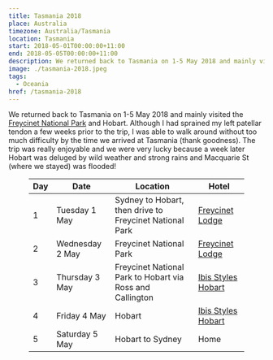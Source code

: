 ```yaml
---
title: Tasmania 2018
place: Australia
timezone: Australia/Tasmania
location: Tasmania
start: 2018-05-01T00:00:00+11:00
end: 2018-05-05T00:00:00+11:00
description: We returned back to Tasmania on 1-5 May 2018 and mainly visited the Freycinet National Park and Hobart.
image: ./tasmania-2018.jpeg
tags:
  - Oceania
href: /tasmania-2018
---
```

We returned back to Tasmania on 1-5 May 2018 and mainly visited the [Freycinet National Park][1]&nbsp;and Hobart. Although I had sprained my left patellar tendon a few weeks prior to the trip, I was able to walk around without too much difficulty by the time we arrived at Tasmania (thank goodness). The trip was really enjoyable and we were very lucky because a week later Hobart was deluged by wild weather and strong rains and Macquarie St (where we stayed) was flooded!<figure class="wp-block-table alignfull is-style-stripes">

| Day | Date            | Location                                                  | Hotel                   |
| --- | --------------- | --------------------------------------------------------- | ----------------------- |
| 1   | Tuesday 1 May   | Sydney to Hobart, then drive to Freycinet National Park   | [Freycinet Lodge][2]    |
| 2   | Wednesday 2 May | Freycinet National Park                                   | [Freycinet Lodge][2]    |
| 3   | Thursday 3 May  | Freycinet National Park to Hobart via Ross and Callington | [Ibis Styles Hobart][3] |
| 4   | Friday 4 May    | Hobart                                                    | [Ibis Styles Hobart][3] |
| 5   | Saturday 5 May  | Hobart to Sydney                                          | Home                    |

 [1]: http://www.parks.tas.gov.au/index.aspx?base=3363
 [2]: https://www.freycinetlodge.com.au
 [3]: https://www.accorhotels.com/gb/hotel-B040-ibis-styles-hobart/index.shtml
